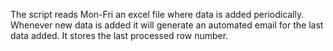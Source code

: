 The script reads Mon-Fri an excel file where data is added periodically. Whenever new data is added it will generate an automated email for the last data added. It stores the last processed row number.